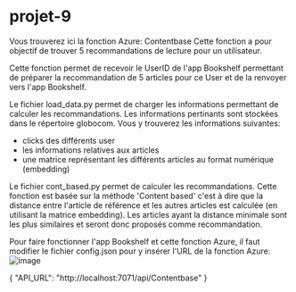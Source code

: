 # projet-9
Vous trouverez ici la fonction Azure: Contentbase
Cette fonction a pour objectif de trouver 5 recommandations de lecture pour un utilisateur.

Cette fonction permet de recevoir le UserID de l'app Bookshelf permettant de préparer la recommandation de 5 articles pour ce User et de la renvoyer vers l'app Bookshelf.

Le fichier load_data.py permet de charger les informations permettant de calculer les recommandations.
Les informations pertinants sont stockées dans le répertoire globocom.
Vous y trouverez les informations suivantes:
- clicks des différents user
- les informations relatives aux articles
- une matrice représentant les différents articles au format numérique (embedding)

Le fichier cont_based.py permet de calculer les recommandations.
Cette fonction est basée sur la méthode 'Content based' c'est à dire que la distance entre l'article de référence et les autres articles est calculée (en utilisant la matrice embedding).
Les articles ayant la distance minimale sont les plus similaires et seront donc proposés comme recommandation.

Pour faire fonctionner l'app Bookshelf et cette fonction Azure, il faut modifier le fichier config.json pour y insérer l'URL de la fonction Azure:
![image](https://user-images.githubusercontent.com/78112098/111081097-dfbb7d00-8501-11eb-9810-63b23d2c5116.png)

{
  "API_URL": "http://localhost:7071/api/Contentbase"
}

